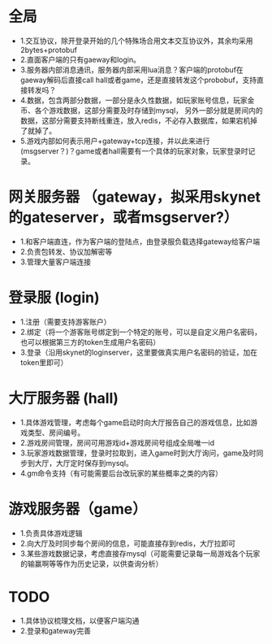 # 全局
- 1.交互协议，除开登录开始的几个特殊场合用文本交互协议外，其余均采用2bytes+protobuf
- 2.直面客户端的只有gaeway和login。
- 3.服务器内部消息通讯，服务器内部采用lua消息？客户端的protobuf在gaeway解码后直接call hall或者game，还是直接转发这个probobuf，支持直接转发吗？
- 4.数据，包含两部分数据，一部分是永久性数据，如玩家账号信息，玩家金币、各个游戏数据，这部分需要及时存储到mysql，
    另外一部分就是房间内的数据，这部分需要支持断线重连，放入redis，不必存入数据库，如果宕机掉了就掉了。
- 5.游戏内部如何表示用户+gateway+tcp连接，并以此来进行(msgserver？)？game或者hall需要有一个具体的玩家对象，玩家登录时记录。

# 网关服务器 （gateway，拟采用skynet的gateserver，或者msgserver?）
- 1.和客户端直连，作为客户端的登陆点，由登录服负载选择gateway给客户端
- 2.负责包转发、协议加解密等
- 3.管理大量客户端连接

# 登录服 (login)
- 1.注册（需要支持游客账户）
- 2.绑定（将一个游客账号绑定到一个特定的账号，可以是自定义用户名密码，也可以根据第三方的token生成用户名密码）
- 3.登录（沿用skynet的loginserver，这里要做真实用户名密码的验证，加在token里即可）

# 大厅服务器 (hall)
- 1.具体游戏管理，考虑每个game启动时向大厅报告自己的游戏信息，比如游戏类型、房间编号。
- 2.游戏房间管理，房间可用游戏id+游戏房间号组成全局唯一id
- 3.玩家游戏数据管理，登录时拉取到，进入game时到大厅询问，game及时同步到大厅，大厅定时保存到mysql。
- 4.gm命令支持（有可能需要后台改玩家的某些概率之类的内容）

# 游戏服务器（game）
- 1.负责具体游戏逻辑
- 2.向大厅及时同步每个房间的信息，可能直接存到redis，大厅拉即可
- 3.某些游戏数据记录，考虑直接存mysql（可能需要记录每一局游戏各个玩家的输赢啊等等作为历史记录，以供查询分析）

# TODO
- 1.具体协议梳理文档，以便客户端沟通
- 2.登录和gateway完善